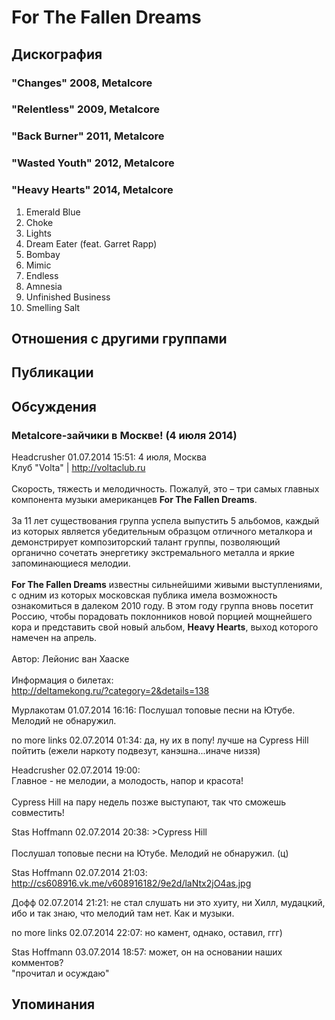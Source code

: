 # For The Fallen Dreams



## Дискография

### "Changes" 2008, Metalcore



### "Relentless" 2009, Metalcore



### "Back Burner" 2011, Metalcore



### "Wasted Youth" 2012, Metalcore



### "Heavy Hearts" 2014, Metalcore

01. Emerald Blue
02. Choke
03. Lights
04. Dream Eater (feat. Garret Rapp)
05. Bombay
06. Mimic
07. Endless
08. Amnesia
09. Unfinished Business
10. Smelling Salt


## Отношения с другими группами


## Публикации


## Обсуждения

### Metalcore-зайчики в Москве! (4 июля 2014)

Headcrusher 01.07.2014 15:51:
4 июля, Москва<BR>Клуб "Volta" | <A HREF="http://voltaclub.ru" TARGET="_blank">http://voltaclub.ru</A><BR><BR>Скорость, тяжесть и мелодичность. Пожалуй, это – три самых главных компонента музыки американцев <B>For The Fallen Dreams</B>.<BR><BR>За 11 лет существования группа успела выпустить 5 альбомов, каждый из которых является убедительным образцом отличного металкора и демонстрирует композиторский талант группы, позволяющий органично сочетать энергетику экстремального металла и яркие запоминающиеся мелодии.<BR><BR><B>For The Fallen Dreams</B> известны сильнейшими живыми выступлениями, с одним из которых московская публика имела возможность ознакомиться в далеком 2010 году. В этом году группа вновь посетит Россию, чтобы порадовать поклонников новой порцией мощнейшего кора и представить свой новый альбом, <B>Heavy Hearts</B>, выход которого намечен на апрель.<BR><BR>Автор: Лейонис ван Хааске<BR><BR>Информация о билетах:<BR><A HREF="http://deltamekong.ru/?category=2&details=138" TARGET="_blank">http://deltamekong.ru/?category=2&details=138</A>

Муpлакотам 01.07.2014 16:16:
Послушал топовые песни на Ютубе. Мелодий не обнаружил.

no more links 02.07.2014 01:34:
да, ну их в попу! лучше на Cypress Hill пойтить (ежели наркоту подвезут, канэшна...иначе низзя)

Headcrusher 02.07.2014 19:00:
<BR>Главное - не мелодии, а молодость, напор и красота!<BR><BR>Cypress Hill на пару недель позже выступают, так что сможешь совместить!<BR>

Stas Hoffmann 02.07.2014 20:38:
&gt;Cypress Hill <BR><BR>Послушал топовые песни на Ютубе. Мелодий не обнаружил. (ц)

Stas Hoffmann 02.07.2014 21:03:
<A HREF="http://cs608916.vk.me/v608916182/9e2d/laNtx2jO4as.jpg" TARGET="_blank">http://cs608916.vk.me/v608916182/9e2d/laNtx2jO4as.jpg</A>

Дофф 02.07.2014 21:21:
не стал слушать ни это хуиту, ни Хилл, мудацкий, ибо и так знаю, что мелодий там нет. Как и музыки.

no more links 02.07.2014 22:07:
но камент, однако, оставил, ггг) 

Stas Hoffmann 03.07.2014 18:57:
может, он на основании наших комментов?<BR>"прочитал и осуждаю"



## Упоминания

